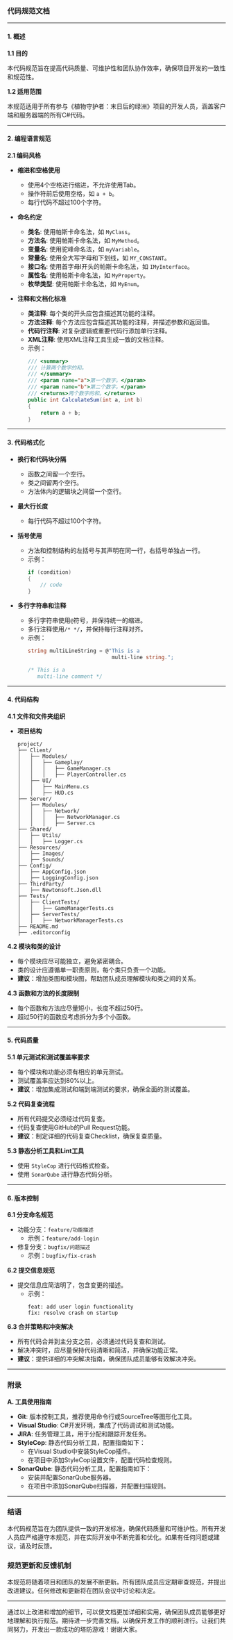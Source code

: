 ### 代码规范文档

---

#### 1. 概述

**1.1 目的**

本代码规范旨在提高代码质量、可维护性和团队协作效率，确保项目开发的一致性和规范性。

**1.2 适用范围**

本规范适用于所有参与《植物守护者：末日后的绿洲》项目的开发人员，涵盖客户端和服务器端的所有C#代码。

---

#### 2. 编程语言规范

**2.1 编码风格**

- **缩进和空格使用**
  - 使用4个空格进行缩进，不允许使用Tab。
  - 操作符前后使用空格，如 `a + b`。
  - 每行代码不超过100个字符。

- **命名约定**
  - **类名**: 使用帕斯卡命名法，如 `MyClass`。
  - **方法名**: 使用帕斯卡命名法，如 `MyMethod`。
  - **变量名**: 使用驼峰命名法，如 `myVariable`。
  - **常量名**: 使用全大写字母和下划线，如 `MY_CONSTANT`。
  - **接口名**: 使用首字母I开头的帕斯卡命名法，如 `IMyInterface`。
  - **属性名**: 使用帕斯卡命名法，如 `MyProperty`。
  - **枚举类型**: 使用帕斯卡命名法，如 `MyEnum`。

- **注释和文档化标准**
  - **类注释**: 每个类的开头应包含描述其功能的注释。
  - **方法注释**: 每个方法应包含描述其功能的注释，并描述参数和返回值。
  - **代码行注释**: 对复杂逻辑或重要代码行添加单行注释。
  - **XML注释**: 使用XML注释工具生成一致的文档注释。
  - 示例：
    ```csharp
    /// <summary>
    /// 计算两个数字的和。
    /// </summary>
    /// <param name="a">第一个数字。</param>
    /// <param name="b">第二个数字。</param>
    /// <returns>两个数字的和。</returns>
    public int CalculateSum(int a, int b)
    {
        return a + b;
    }
    ```

---

#### 3. 代码格式化

- **换行和代码块分隔**
  - 函数之间留一个空行。
  - 类之间留两个空行。
  - 方法体内的逻辑块之间留一个空行。

- **最大行长度**
  - 每行代码不超过100个字符。

- **括号使用**
  - 方法和控制结构的左括号与其声明在同一行，右括号单独占一行。
  - 示例：
    ```csharp
    if (condition)
    {
        // code
    }
    ```

- **多行字符串和注释**
  - 多行字符串使用`@`符号，并保持统一的缩进。
  - 多行注释使用`/* */`，并保持每行注释对齐。
  - 示例：
    ```csharp
    string multiLineString = @"This is a 
                               multi-line string.";
    
    /* This is a
       multi-line comment */
    ```

---

#### 4. 代码结构

**4.1 文件和文件夹组织**

- **项目结构**
  ```
  project/
  ├── Client/
  │   ├── Modules/
  │   │   ├── Gameplay/
  │   │   │   ├── GameManager.cs
  │   │   │   ├── PlayerController.cs
  │   ├── UI/
  │   │   ├── MainMenu.cs
  │   │   ├── HUD.cs
  ├── Server/
  │   ├── Modules/
  │   │   ├── Network/
  │   │   │   ├── NetworkManager.cs
  │   │   │   ├── Server.cs
  ├── Shared/
  │   ├── Utils/
  │   │   ├── Logger.cs
  ├── Resources/
  │   ├── Images/
  │   ├── Sounds/
  ├── Config/
  │   ├── AppConfig.json
  │   ├── LoggingConfig.json
  ├── ThirdParty/
  │   ├── Newtonsoft.Json.dll
  ├── Tests/
  │   ├── ClientTests/
  │   │   ├── GameManagerTests.cs
  │   ├── ServerTests/
  │   │   ├── NetworkManagerTests.cs
  ├── README.md
  ├── .editorconfig
  ```

**4.2 模块和类的设计**

- 每个模块应尽可能独立，避免紧密耦合。
- 类的设计应遵循单一职责原则，每个类只负责一个功能。
- **建议**：增加类图和模块图，帮助团队成员理解模块和类之间的关系。

**4.3 函数和方法的长度限制**

- 每个函数和方法应尽量短小，长度不超过50行。
- 超过50行的函数应考虑拆分为多个小函数。

---

#### 5. 代码质量

**5.1 单元测试和测试覆盖率要求**

- 每个模块和功能必须有相应的单元测试。
- 测试覆盖率应达到80%以上。
- **建议**：增加集成测试和端到端测试的要求，确保全面的测试覆盖。

**5.2 代码复查流程**

- 所有代码提交必须经过代码复查。
- 代码复查使用GitHub的Pull Request功能。
- **建议**：制定详细的代码复查Checklist，确保复查质量。

**5.3 静态分析工具和Lint工具**

- 使用 `StyleCop` 进行代码格式检查。
- 使用 `SonarQube` 进行静态代码分析。

---

#### 6. 版本控制

**6.1 分支命名规范**

- 功能分支：`feature/功能描述`
  - 示例：`feature/add-login`
- 修复分支：`bugfix/问题描述`
  - 示例：`bugfix/fix-crash`

**6.2 提交信息规范**

- 提交信息应简洁明了，包含变更的描述。
  - 示例：
    ```
    feat: add user login functionality
    fix: resolve crash on startup
    ```

**6.3 合并策略和冲突解决**

- 所有代码合并到主分支之前，必须通过代码复查和测试。
- 解决冲突时，应尽量保持代码清晰和简洁，并确保功能正常。
- **建议**：提供详细的冲突解决指南，确保团队成员能够有效解决冲突。

---

### 附录

**A. 工具使用指南**

- **Git**: 版本控制工具，推荐使用命令行或SourceTree等图形化工具。
- **Visual Studio**: C#开发环境，集成了代码调试和测试功能。
- **JIRA**: 任务管理工具，用于分配和跟踪开发任务。
- **StyleCop**: 静态代码分析工具，配置指南如下：
  - 在Visual Studio中安装StyleCop插件。
  - 在项目中添加StyleCop设置文件，配置代码检查规则。
- **SonarQube**: 静态代码分析工具，配置指南如下：
  - 安装并配置SonarQube服务器。
  - 在项目中添加SonarQube扫描器，并配置扫描规则。

---

### 结语

本代码规范旨在为团队提供一致的开发标准，确保代码质量和可维护性。所有开发人员应严格遵守本规范，并在实际开发中不断完善和优化。如果有任何问题或建议，请及时反馈。

### 规范更新和反馈机制

本规范将随着项目和团队的发展不断更新。所有团队成员应定期审查规范，并提出改进建议。任何修改和更新将在团队会议中讨论和决定。

---

通过以上改进和增加的细节，可以使文档更加详细和实用，确保团队成员能够更好地理解和执行规范。期待进一步完善文档，以确保开发工作的顺利进行。让我们共同努力，开发出一款成功的塔防游戏！谢谢大家。